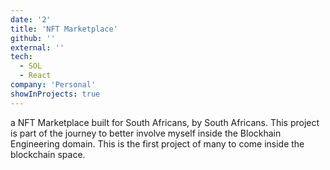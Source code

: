 ```yaml
---
date: '2'
title: 'NFT Marketplace'
github: ''
external: ''
tech:
  - SOL
  - React
company: 'Personal'
showInProjects: true
---
```


a NFT Marketplace built for South Africans, by South Africans. This project is part of the journey to better involve myself inside the Blockhain Engineering domain. This is the first project of many to come inside the blockchain space.

